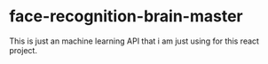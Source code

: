 # face-recognition-brain-master
 This is just an machine learning API that i am just using for this react project.
